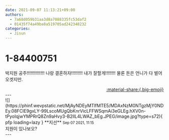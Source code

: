 ```yaml
---
date: 2021-09-07 11:13:21+09:00
authors:
  - 7a68d059b31aa3d8a7088335fc53daf2
  - 01435f74a49ba8a519705ad242348232
categories:
  - Jisun
---
```


# 1-84400751

<div class="post-container" markdown="1">
<div class="content-container md-sidebar__scrollwrap" markdown="1">

박지원 공주!!!!!!!!!!!!!! 나랑 결혼하자!!!!!!!!! 내가 잘할게!!!!!!!! 물론 돈은 언니가 다 벌어오겟지만.

</div>
</div>

<div style="text-align: right;" markdown="1">
<a href="https://weverse.io/fromis9/fanpost/1-84400751" style="text-align: right;">:material-share:{.big-emoji}</a>
</div>
---

<div class="comments-container md-sidebar__scrollwrap" markdown="1">
<div class="comment" markdown="1">
<div class='id-container' markdown="1">
![](https://phinf.wevpstatic.net/MjAyNDEyMTlfMTE5/MDAxNzM0NTgzMjY0NDEy.08FClE9gxLY-99LscoMUgQbKnrVicLFFWSqmAi3eGLEg.hXV0n-tPyoIqjwYMPRrQ8Zn9aHvy3-B2llL4LWAZ_bEg.JPEG/image.jpg?type=s72){ pfp loading=lazy }
**<span class="artist">지선</span>** <small>Sep 07 2021, 11:15</small><br>
</div>
<div class='comment-body' markdown="1">
지원이 있나보오?
</div>
</div>
</div>
---
